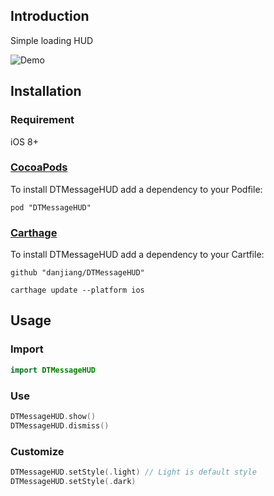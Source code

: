 ## Introduction

Simple loading HUD

![Demo](Demo.gif)

## Installation

### Requirement

iOS 8+

### [CocoaPods](http://cocoapods.org)

To install DTMessageHUD add a dependency to your Podfile:

```
pod "DTMessageHUD"
```

### [Carthage](https://github.com/Carthage/Carthage)

To install DTMessageHUD add a dependency to your Cartfile:

```
github "danjiang/DTMessageHUD"
```

```
carthage update --platform ios
```

## Usage

### Import

```swift
import DTMessageHUD
```

### Use

```swift
DTMessageHUD.show()
DTMessageHUD.dismiss()
```

### Customize

```swift
DTMessageHUD.setStyle(.light) // Light is default style
DTMessageHUD.setStyle(.dark)
```


